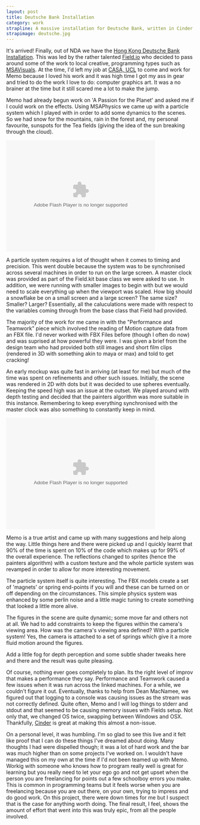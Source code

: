 ```yaml
--- 
layout: post
title: Deutsche Bank Installation
category: work
strapline: A massive installation for Deutsche Bank, written in Cinder
strapimage: deutsche.jpg
---
```


It's arrived! Finally, out of NDA we have the [Hong Kong Deutsche Bank Installation](http://www.msavisuals.com/deutsche_bank_hong_kong). This was led by the rather talented [Field.io](http://www.field.io) who decided to pass around some of the work to local creative, programming types such as [MSAVisuals](http://www.msavisuals.com). At the time, I'd left my job at [CASA, UCL](http://www.casa.ucl.ac.uk) to come and work for Memo because I loved his work and it was high time I got my ass in gear and tried to do the work I love to do: computer graphics art. It was a no brainer at the time but it still scared me a lot to make the jump.


Memo had already begun work on 'A Passion for the Planet' and asked me if I could work on the effects. Using MSAPhysics we came up with a particle system which I played with in order to add some dynamics to the scenes. So we had snow for the mountains, rain in the forest and, my personal favourite, sunspots for the Tea fields (giving the idea of the sun breaking through the cloud).


<object width="400" height="300"> <param name="flashvars" value="offsite=true&lang=en-us&page_show_url=%2Fphotos%2Ffliegerhorst%2Fsets%2F72157626756999726%2Fshow%2F&page_show_back_url=%2Fphotos%2Ffliegerhorst%2Fsets%2F72157626756999726%2F&set_id=72157626756999726&jump_to="></param> <param name="movie" value="https://www.flickr.com/apps/slideshow/show.swf?v=71649"></param> <param name="allowFullScreen" value="true"></param><embed type="application/x-shockwave-flash" src="https://www.flickr.com/apps/slideshow/show.swf?v=71649" allowFullScreen="true" flashvars="offsite=true&lang=en-us&page_show_url=%2Fphotos%2Ffliegerhorst%2Fsets%2F72157626756999726%2Fshow%2F&page_show_back_url=%2Fphotos%2Ffliegerhorst%2Fsets%2F72157626756999726%2F&set_id=72157626756999726&jump_to=" width="400" height="300"></embed></object>


A particle system requires a lot of thought when it comes to timing and precision. This went double because the system was to be synchronised across several machines in order to run on the large screen. A master clock was provided as part of the Field.kit base class we were asked to use. In addition, we were running with smaller images to begin with but we would need to scale everything up when the viewport was scaled. How big should a snowflake be on a small screen and a large screen? The same size? Smaller? Larger? Essentially, all the caluculations were made with respect to the variables coming through from the base class that Field had provided. 

The majority of the work for me came in with the "Performance and Teamwork" piece which involved the reading of Motion capture data from an FBX file. I'd never worked with FBX Files before (though I often do now) and was suprised at how powerful they were. I was given a brief from the design team who had provided both still images and short film clips (rendered in 3D with something akin to maya or max) and told to get cracking!

An early mockup was quite fast in arriving (at least for me) but much of the time was spent on refinements and other such issues. Initially, the scene was rendered in 2D with dots but it was decided to use spheres eventually. Keeping the speed high was an issue at the outset. We played around with depth testing and decided that the painters algorithm was more suitable in this instance. Remembering to keep everything synchronised with the master clock was also something to constantly keep in mind. 


<object width="400" height="300"> <param name="flashvars" value="offsite=true&lang=en-us&page_show_url=%2Fphotos%2Ffliegerhorst%2Fsets%2F72157626757080626%2Fshow%2F&page_show_back_url=%2Fphotos%2Ffliegerhorst%2Fsets%2F72157626757080626%2F&set_id=72157626757080626&jump_to="></param> <param name="movie" value="http://www.flickr.com/apps/slideshow/show.swf?v=71649"></param> <param name="allowFullScreen" value="true"></param><embed type="application/x-shockwave-flash" src="http://www.flickr.com/apps/slideshow/show.swf?v=71649" allowFullScreen="true" flashvars="offsite=true&lang=en-us&page_show_url=%2Fphotos%2Ffliegerhorst%2Fsets%2F72157626757080626%2Fshow%2F&page_show_back_url=%2Fphotos%2Ffliegerhorst%2Fsets%2F72157626757080626%2F&set_id=72157626757080626&jump_to=" width="400" height="300"></embed></object>

Memo is a true artist and came up with many suggestions and help along the way. Little things here and there were picked up and I quickly learnt that 90% of the time is spent on 10% of the code which makes up for 99% of the overall experience. The reflections changed to sprites (hence the painters algorithm) with a custom texture and the whole particle system was revamped in order to allow for more interesting movement. 

The particle system itself is quite interesting. The FBX models create a set of 'magnets' or spring end-points if you will and these can be turned on or off depending on the circumstances. This simple physics system was enhanced by some perlin noise and a little magic tuning to create something that looked a little more alive.

The figures in the scene are quite dynamic; some move far and others not at all. We had to add constraints to keep the figures within the camera's viewing area. How was the camera's viewing area defined? With a particle system! Yes, the camera is attached to a set of springs which give it a more fluid motion around the figures. 


Add a little fog for depth perception and some subtle shader tweaks here and there and the result was quite pleasing. 


Of course, nothing ever goes completely to plan. Its the right level of improv that makes a performance they say. Performance and Teamwork caused a few issues when it was run across the linked machines. For a while, we couldn't figure it out. Eventually, thanks to help from Dean MacNamee, we figured out that logging to a console was causing issues as the stream was not correctly defined. Quite often, Memo and I will log things to stderr and stdout and that seemed to be causing memory issues with Fields setup. Not only that, we changed OS twice, swapping between Windows and OSX. Thankfully, [Cinder](http://www.libcinder.org) is great at making this almost a non-issue.


On a personal level, it was humbling. I'm so glad to see this live and it felt like proof that I can do these things I've dreamed about doing. Many thoughts I had were dispelled though; it was a lot of hard work and the bar was much higher than on some projects I've worked on. I wouldn't have managed this on my own at the time if I'd not been teamed up with Memo. Workig with someone who knows how to program really well is great for learning but you really need to let your ego go and not get upset when the person you are freelancing for points out a few schoolboy errors you make. This is common in programming teams but it feels worse when you are freelancing because you are out there, on your own, trying to impress and do good work. On this project, there were down times for me but I suspect that is the case for anything worth doing. The final result, I feel, shows the amount of effort that went into this was truly epic, from all the people involved.

